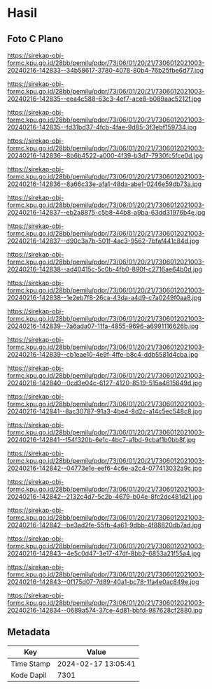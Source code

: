 # Hasil

## Foto C Plano

https://sirekap-obj-formc.kpu.go.id/28bb/pemilu/pdpr/73/06/01/20/21/7306012021003-20240216-142833--34b58617-3780-4078-80b4-76b25fbe6d77.jpg

https://sirekap-obj-formc.kpu.go.id/28bb/pemilu/pdpr/73/06/01/20/21/7306012021003-20240216-142835--eea4c588-63c3-4ef7-ace8-b089aac5212f.jpg

https://sirekap-obj-formc.kpu.go.id/28bb/pemilu/pdpr/73/06/01/20/21/7306012021003-20240216-142835--fd31bd37-4fcb-4fae-9d85-3f3ebf159734.jpg

https://sirekap-obj-formc.kpu.go.id/28bb/pemilu/pdpr/73/06/01/20/21/7306012021003-20240216-142836--8b6b4522-a000-4f39-b3d7-7930fc5fce0d.jpg

https://sirekap-obj-formc.kpu.go.id/28bb/pemilu/pdpr/73/06/01/20/21/7306012021003-20240216-142836--8a66c33e-afa1-48da-abe1-0246e59db73a.jpg

https://sirekap-obj-formc.kpu.go.id/28bb/pemilu/pdpr/73/06/01/20/21/7306012021003-20240216-142837--eb2a8875-c5b8-44b8-a9ba-63dd31976b4e.jpg

https://sirekap-obj-formc.kpu.go.id/28bb/pemilu/pdpr/73/06/01/20/21/7306012021003-20240216-142837--d90c3a7b-501f-4ac3-9562-7bfaf441c84d.jpg

https://sirekap-obj-formc.kpu.go.id/28bb/pemilu/pdpr/73/06/01/20/21/7306012021003-20240216-142838--ad40415c-5c0b-4fb0-890f-c2716ae64b0d.jpg

https://sirekap-obj-formc.kpu.go.id/28bb/pemilu/pdpr/73/06/01/20/21/7306012021003-20240216-142838--1e2eb7f8-26ca-43da-a4d9-c7a0249f0aa8.jpg

https://sirekap-obj-formc.kpu.go.id/28bb/pemilu/pdpr/73/06/01/20/21/7306012021003-20240216-142839--7a6ada07-11fa-4855-9696-a6991116626b.jpg

https://sirekap-obj-formc.kpu.go.id/28bb/pemilu/pdpr/73/06/01/20/21/7306012021003-20240216-142839--cb1eae10-4e9f-4ffe-b8c4-ddb5581d4cba.jpg

https://sirekap-obj-formc.kpu.go.id/28bb/pemilu/pdpr/73/06/01/20/21/7306012021003-20240216-142840--0cd3e04c-6127-4120-8519-515a4615649d.jpg

https://sirekap-obj-formc.kpu.go.id/28bb/pemilu/pdpr/73/06/01/20/21/7306012021003-20240216-142841--8ac30787-91a3-4be4-8d2c-a14c5ec548c8.jpg

https://sirekap-obj-formc.kpu.go.id/28bb/pemilu/pdpr/73/06/01/20/21/7306012021003-20240216-142841--f54f320b-6e1c-4bc7-a1bd-9cbaf1b0bb8f.jpg

https://sirekap-obj-formc.kpu.go.id/28bb/pemilu/pdpr/73/06/01/20/21/7306012021003-20240216-142842--04773e1e-eef6-4c6e-a2c4-077413032a9c.jpg

https://sirekap-obj-formc.kpu.go.id/28bb/pemilu/pdpr/73/06/01/20/21/7306012021003-20240216-142842--2132c4d7-5c2b-4679-b04e-8fc2dc481d21.jpg

https://sirekap-obj-formc.kpu.go.id/28bb/pemilu/pdpr/73/06/01/20/21/7306012021003-20240216-142842--be3ad2fe-55fb-4a61-9dbb-4f88820db7ad.jpg

https://sirekap-obj-formc.kpu.go.id/28bb/pemilu/pdpr/73/06/01/20/21/7306012021003-20240216-142843--4e5c0d47-3e17-47df-8bb2-6853a21f55a4.jpg

https://sirekap-obj-formc.kpu.go.id/28bb/pemilu/pdpr/73/06/01/20/21/7306012021003-20240216-142843--0f175d07-7d89-40a1-bc78-1fa4e0ac849e.jpg

https://sirekap-obj-formc.kpu.go.id/28bb/pemilu/pdpr/73/06/01/20/21/7306012021003-20240216-142834--0689a574-37ce-4d81-bbfd-987628cf2880.jpg


## Metadata

| Key        | Value               |
| ---------- | ------------------- |
| Time Stamp | 2024-02-17 13:05:41 |
| Kode Dapil | 7301                |



